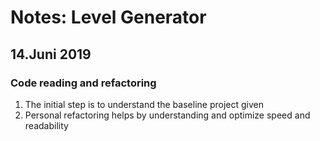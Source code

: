 # Notes: Level Generator

## 14.Juni 2019
###  Code reading and refactoring 
1. The initial step is to understand the baseline project given
2. Personal refactoring helps by understanding and optimize speed and readability
